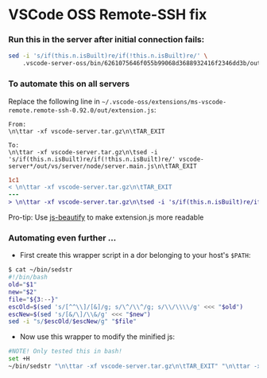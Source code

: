 # VSCode OSS Remote-SSH fix
### Run this in the server after initial connection fails:
```bash
sed -i 's/if(this.n.isBuilt)re/if(!this.n.isBuilt)re/' \
    .vscode-server-oss/bin/6261075646f055b99068d3688932416f2346dd3b/out/vs/server/node/server.main.js
```
### To automate this on all servers
Replace the following line in `~/.vscode-oss/extensions/ms-vscode-remote.remote-ssh-0.92.0/out/extension.js`:
```
From:
\n\ttar -xf vscode-server.tar.gz\n\tTAR_EXIT

To:
\n\ttar -xf vscode-server.tar.gz\n\tsed -i 's/if(this.n.isBuilt)re/if(!this.n.isBuilt)re/' vscode-server*/out/vs/server/node/server.main.js\n\tTAR_EXIT
```
```diff
1c1
< \n\ttar -xf vscode-server.tar.gz\n\tTAR_EXIT
---
> \n\ttar -xf vscode-server.tar.gz\n\tsed -i 's/if(this.n.isBuilt)re/if(!this.n.isBuilt)re/' vscode-server*/out/vs/server/node/server.main.js\n\tTAR_EXIT
```
Pro-tip: Use [js-beautify](https://www.npmjs.com/package/js-beautify) to make extension.js more readable

### Automating even further ...
 -  First create this wrapper script in a dor belonging to your host's `$PATH`:
 ```bash
$ cat ~/bin/sedstr
#!/bin/bash
old="$1"
new="$2"
file="${3:--}"
escOld=$(sed 's/[^^\\]/[&]/g; s/\^/\\^/g; s/\\/\\\\/g' <<< "$old")
escNew=$(sed 's/[&/\]/\\&/g' <<< "$new")
sed -i "s/$escOld/$escNew/g" "$file"
```
 - Now use this wrapper to modify the minified js:
 ```bash
 #NOTE! Only tested this in bash!
 set +H
 ~/bin/sedstr "\n\ttar -xf vscode-server.tar.gz\n\tTAR_EXIT" "\n\ttar -xf vscode-server.tar.gz\n\tsed -i 's/if(this.n.isBuilt)re/if(!this.n.isBuilt)re/' vscode-server*/out/vs/server/node/server.main.js\n\tTAR_EXIT" ~/.vscode-oss/extensions/ms-vscode-remote.remote-ssh-0.92.0/out/extension.js
 ```
